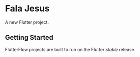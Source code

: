 # Fala Jesus

A new Flutter project.

## Getting Started

FlutterFlow projects are built to run on the Flutter _stable_ release.
